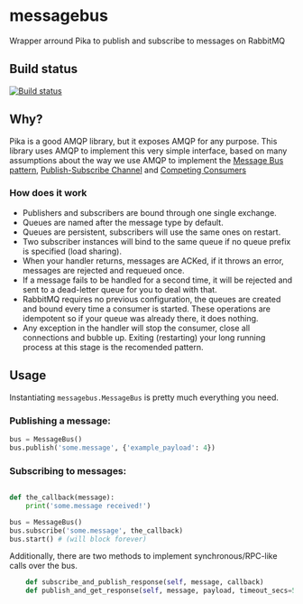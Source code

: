 messagebus
==========
Wrapper arround Pika to publish and subscribe to messages on RabbitMQ

## Build status
[![Build status](https://api.travis-ci.org/istepaniuk/messagebus.svg?branch=master)](https://www.travis-ci.org/istepaniuk/messagebus)

## Why?
Pika is a good AMQP library, but it exposes AMQP for any purpose.
This library uses AMQP to implement this very simple interface, based on many assumptions about the way we use AMQP to implement the [Message Bus pattern](https://www.enterpriseintegrationpatterns.com/patterns/messaging/MessageBus.html), [Publish-Subscribe Channel](https://www.enterpriseintegrationpatterns.com/patterns/messaging/PublishSubscribeChannel.html) and [Competing Consumers](https://www.enterpriseintegrationpatterns.com/patterns/messaging/CompetingConsumers.html)

### How does it work
* Publishers and subscribers are bound through one single exchange.
* Queues are named after the message type by default.
* Queues are persistent, subscribers will use the same ones on restart.
* Two subscriber instances will bind to the same queue if no queue prefix is specified (load sharing).
* When your handler returns, messages are ACKed, if it throws an error, messages are rejected and requeued once.
* If a message fails to be handled for a second time, it will be rejected and sent to a dead-letter queue for you to deal with that.
* RabbitMQ requires no previous configuration, the queues are created and bound every time a consumer is started. These operations are idempotent so if your queue was already there, it does nothing.
* Any exception in the handler will stop the consumer, close all connections and bubble up. Exiting (restarting) your long running process at this stage is the recomended pattern.

## Usage

Instantiating `messagebus.MessageBus` is pretty much everything you need.

### Publishing a message:
```python
bus = MessageBus()
bus.publish('some.message', {'example_payload': 4})
```

### Subscribing to messages:
```python

def the_callback(message):
    print('some.message received!')

bus = MessageBus()
bus.subscribe('some.message', the_callback)
bus.start() # (will block forever)
```

Additionally, there are two methods to implement synchronous/RPC-like calls over the bus.
```python
    def subscribe_and_publish_response(self, message, callback)
    def publish_and_get_response(self, message, payload, timeout_secs=5)
```
   
